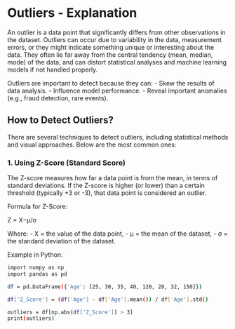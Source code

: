 # Outliers - Explanation

An outlier is a data point that significantly differs from other observations in the dataset.
Outliers can occur due to variability in the data, measurement errors, or they might indicate something 
unique or interesting about the data. They often lie far away from the central tendency (mean, median, mode) 
of the data, and can distort statistical analyses and machine learning models if not handled properly.

Outliers are important to detect because they can:
    - Skew the results of data analysis.
    - Influence model performance.
    - Reveal important anomalies (e.g., fraud detection, rare events).

## How to Detect Outliers?

There are several techniques to detect outliers, including statistical methods and visual approaches. Below are the most common ones:

### 1. Using Z-Score (Standard Score)

The Z-score measures how far a data point is from the mean, in terms of standard deviations. If the Z-score is higher (or lower) than a certain threshold (typically +3 or -3), that data point is considered an outlier.

Formula for Z-Score:

Z = X−μ/σ

​Where:
    - X = the value of the data point,
    - μ = the mean of the dataset,
    - σ = the standard deviation of the dataset.

Example in Python:

```sh
import numpy as np
import pandas as pd

df = pd.DataFrame({'Age': [25, 30, 35, 40, 120, 28, 32, 150]})

df['Z_Score'] = (df['Age'] - df['Age'].mean()) / df['Age'].std()

outliers = df[np.abs(df['Z_Score']) > 3]
print(outliers)
```
